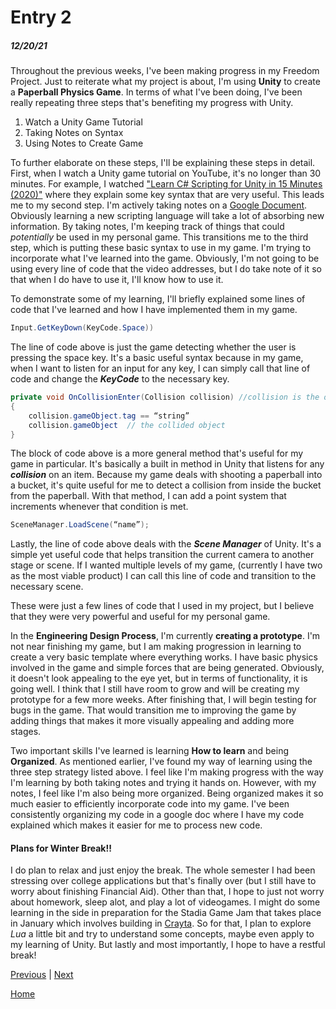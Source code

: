 # Entry 2
##### 12/20/21

Throughout the previous weeks, I've been making progress in my Freedom Project. Just to reiterate what my project is about, I'm using **Unity** to create a **Paperball Physics Game**. In terms of what I've been doing, I've been really repeating three steps that's benefiting my progress with Unity.

1. Watch a Unity Game Tutorial
2. Taking Notes on Syntax
3. Using Notes to Create Game

To further elaborate on these steps, I'll be explaining these steps in detail. First, when I watch a Unity game tutorial on YouTube, it's no longer than 30 minutes. For example, I watched ["Learn C# Scripting for Unity in 15 Minutes (2020)"](https://www.youtube.com/watch?v=9tMvzrqBUP8&t=615s) where they explain some key syntax that are very useful. This leads me to my second step. I'm actively taking notes on a [Google Document](https://docs.google.com/document/d/1d4agm-SyfcIxGI2hSLtlAM7wJeoNXJsZks-7GvF_UCM/edit). Obviously learning a new scripting language will take a lot of absorbing new information. By taking notes, I'm keeping track of things that could _potentially_ be used in my personal game. This transitions me to the third step, which is putting these basic syntax to use in my game. I'm trying to incorporate what I've learned into the game. Obviously, I'm not going to be using every line of code that the video addresses, but I do take note of it so that when I do have to use it, I'll know how to use it.

To demonstrate some of my learning, I'll briefly explained some lines of code that I've learned and how I have implemented them in my game.

```c#
Input.GetKeyDown(KeyCode.Space))
```
The line of code above is just the game detecting whether the user is pressing the space key. It's a basic useful syntax because in my game, when I want to listen for an input for any key, I can simply call that line of code and change the **_KeyCode_** to the necessary key.

```c#
private void OnCollisionEnter(Collision collision) //collision is the object that hits the gameObject
{
	collision.gameObject.tag == “string”
	collision.gameObject  // the collided object
}
```
The block of code above is a more general method that's useful for my game in particular. It's basically a built in method in Unity that listens for any **_collision_** on an item. Because my game deals with shooting a paperball into a bucket, it's quite useful for me to detect a collision from inside the bucket from the paperball. With that method, I can add a point system that increments whenever that condition is met.

```c#
SceneManager.LoadScene(“name”);
```
Lastly, the line of code above deals with the **_Scene Manager_** of Unity. It's a simple yet useful code that helps transition the current camera to another stage or scene. If I wanted multiple levels of my game, (currently I have two as the most viable product) I can call this line of code and transition to the necessary scene.

These were just a few lines of code that I used in my project, but I believe that they were very powerful and useful for my personal game.

In the **Engineering Design Process**, I'm currently **creating a prototype**. I'm not near finishing my game, but I am making progression in learning to create a very basic template where everything works. I have basic physics involved in the game and simple forces that are being generated. Obviously, it doesn't look appealing to the eye yet, but in terms of functionality, it is going well. I think that I still have room to grow and will be creating my prototype for a few more weeks. After finishing that, I will begin testing for bugs in the game. That would transition me to improving the game by adding things that makes it more visually appealing and adding more stages.

Two important skills I've learned is learning **How to learn** and being **Organized**. As mentioned earlier, I've found my way of learning using the three step strategy listed above. I feel like I'm making progress with the way I'm learning by both taking notes and trying it hands on. However, with my notes, I feel like I'm also being more organized. Being organized makes it so much easier to efficiently incorporate code into my game. I've been consistently organizing my code in a google doc where I have my code explained which makes it easier for me to process new code.

#### Plans for Winter Break!!

I do plan to relax and just enjoy the break. The whole semester I had been stressing over college applications but that's finally over (but I still have to worry about finishing Financial Aid). Other than that, I hope to just not worry about homework, sleep alot, and play a lot of videogames. I might do some learning in the side in preparation for the Stadia Game Jam that takes place in January which involves building in [Crayta](https://www.crayta.com/). So for that, I plan to explore _Lua_ a little bit and try to understand some concepts, maybe even apply to my learning of Unity. But lastly and most importantly, I hope to have a restful break!


[Previous](entry01.md) | [Next](entry03.md)

[Home](../README.md)